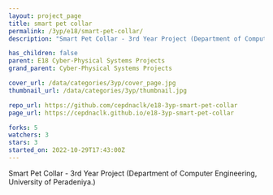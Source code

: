 ```yaml
---
layout: project_page
title: smart pet collar
permalink: /3yp/e18/smart-pet-collar/
description: "Smart Pet Collar - 3rd Year Project (Department of Computer Engineering, University of Peradeniya.)"

has_children: false
parent: E18 Cyber-Physical Systems Projects
grand_parent: Cyber-Physical Systems Projects

cover_url: /data/categories/3yp/cover_page.jpg
thumbnail_url: /data/categories/3yp/thumbnail.jpg

repo_url: https://github.com/cepdnaclk/e18-3yp-smart-pet-collar
page_url: https://cepdnaclk.github.io/e18-3yp-smart-pet-collar

forks: 5
watchers: 3
stars: 3
started_on: 2022-10-29T17:43:00Z
---
```

Smart Pet Collar - 3rd Year Project (Department of Computer Engineering, University of Peradeniya.)

